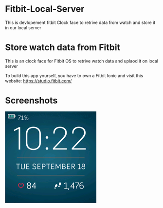 # Fitbit-Local-Server
This is devlopement fitbit Clock face to retrive data from watch and store it in our local server

# Store watch data from Fitbit 
This is an clock face for Fitbit OS to retrive watch data and uplaod it on local server

To build this app yourself, you have to own a Fitbit Ionic and visit this website: https://studio.fitbit.com/

# Screenshots

<img src="https://github.com/Guley/Fitbit-Local-Server/blob/master/resources/Clock-Face.png">
